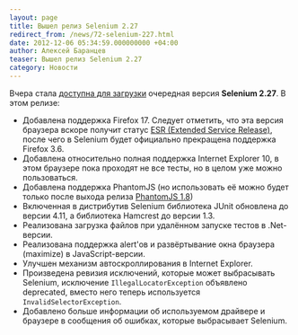 ```yaml
---
layout: page
title: Вышел релиз Selenium 2.27
redirect_from: /news/72-selenium-227.html
date: 2012-12-06 05:34:59.000000000 +04:00
author: Алексей Баранцев
teaser: Вышел релиз Selenium 2.27
category: Новости
---
```

Вчера стала <a href="http://code.google.com/p/selenium/downloads/list">доступна для загрузки</a> очередная версия <strong>Selenium 2.27</strong>. В этом релизе:

* Добавлена поддержка Firefox 17. Следует отметить, что эта версия браузера вскоре получит статус [ESR (Extended Service Release)](http://www.mozilla.org/en-US/firefox/organizations/faq/), после чего в Selenium будет официально прекращена поддержка Firefox 3.6.
* Добавлена относительно полная поддержка Internet Explorer 10, в этом браузере пока проходят не все тесты, но в целом уже можно пользоваться.
* Добавлена поддержка PhantomJS (но использовать её можно будет только после выхода релиза [PhantomJS 1.8](http://phantomjs.org/release-1.8.html))
* Включенная в дистрибутив Selenium библиотека JUnit обновлена до версии 4.11, а библиотека Hamcrest до версии 1.3.
* Реализована загрузка файлов при удалённом запуске тестов в .Net-версии.
* Реализована поддержка alert'ов и развёртывание окна браузера (maximize) в JavaScript-версии.
* Улучшен механизм автоскроллирования в Internet Explorer.
* Произведена ревизия исключений, которые может выбрасывать Selenium, исключение `IllegalLocatorException` объявлено deprecated, вместо него теперь используется `InvalidSelectorException`.
* Добавлено больше информации об используемом драйвере и браузере в сообщения об ошибках, которые выбрасывает Selenium.
